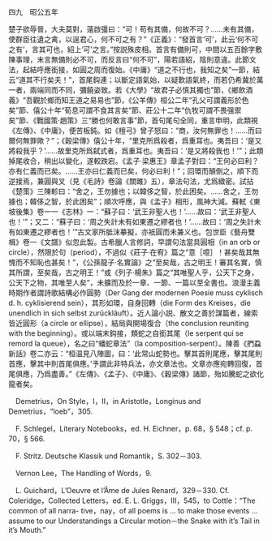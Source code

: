 四九　昭公五年

楚子欲辱晉，大夫莫對，薳啟彊曰：“可！苟有其備，何故不可？……未有其備，使群臣往遺之禽，以逞君心，何不可之有？”《正義》：“發首言‘可’，此云‘何不可之有’，言其可也，紹上‘可’之言。”按説殊皮相。首言有備則可，中間以五百餘字敷陳事理，末言無備則必不可，而反言曰“何不可”，陽若語紹，陰則意違。此節文法，起結呼應銜接，如圓之周而復始。《中庸》“道之不行也，我知之矣”一節，結云“道其不行矣夫！”，首尾鈎連；以斷定語氣始，以疑歎語氣終，而若仍希冀於萬一者，兩端同而不同，彌饒姿致。若《大學》“故君子必慎其獨也”節，《鄉飲酒義》“吾觀於鄉而知王道之易易也”節，《公羊傳》桓公二年“孔父可謂義形於色矣”節、僖公十年“荀息可謂不食其言矣”節、莊公十二年“仇牧可謂不畏强禦矣”節、《戰國策·趙策》三“勝也何敢言事”節，首句尾句全同，重言申明，此類視《左傳》、《中庸》，便苦板鈍。如《檀弓》曾子怒曰：“商，汝何無罪也！……而曰爾何無罪歟？”；《穀梁傳》僖公十年，“里克所爲殺者，爲重耳也。夷吾曰：‘是又將殺我乎？’……故里克所爲弑式者，爲重耳也。夷吾曰：‘是又將殺我也！’”；此類掉尾收合，稍出以變化，遂較跌宕。《孟子·梁惠王》章孟子對曰：“王何必曰利？亦有仁義而已矣。……王亦曰仁義而已矣，何必曰利！”；回環而顛倒之，順下而逆接焉，兼圓與叉（見《毛詩》卷論《關雎》五），章法句法，尤爲緻密。試拈《楚策》三陳軫曰：“舍之，王勿據也；以韓侈之智，於此困矣。……舍之，王勿據也；韓侈之智，於此困矣”；順次呼應，與《孟子》相形，風神大減。蘇軾《東坡後集》卷一一《志林》一：“蘇子曰：‘武王非聖人也！’……故曰：‘武王非聖人也！’”；又二：“蘇子曰：‘周之失計未有如東遷之繆者也！’……故曰：‘周之失計未有如東遷之繆者也！’”古文家所胝沫摹擬，亦衹圓而未兼义也。包世臣《藝舟雙楫》卷一《文譜》似忽此製。古希臘人言修詞，早謂句法當具圓相（in an orb or circle），然限於句（period），不過似《莊子·在宥》篇之“意［噫］！甚矣哉其無愧而不知恥也甚矣！”，《公孫龍子·名實論》之“至矣哉，古之明王！審其名實，慎其所謂，至矣哉，古之明王！”或《列子·楊朱》篇之“其唯聖人乎，公天下之身，公天下之物，其唯至人矣”，未擴而及於一章、一節、一篇以至全書也。浪漫主義時期作者謂詩歌結構必作圓勢（Der Gang der modernen Poesie muss cyklisch d. h. cyklisierend sein），其形如環，自身回轉（die Form des Kreises，die unendlich in sich selbst zurückläuft）。近人論小説、散文之善於謀篇者，線索皆近圓形（a circle or ellipse），結局與開場復合（the conclusion reuniting with the beginning）。或以端末鈎接，類蛇之自銜其尾（le serpent qui se remord la queue），名之曰“蟠蛇章法”（la composition-serpent）。陳善《捫蝨新話》卷二亦云：“桓温見八陣圖，曰：‘此常山蛇勢也。擊其首則尾應，擊其尾則首應，擊其中則首尾俱應。’予謂此非特兵法，亦文章法也。文章亦應宛轉回復，首尾俱應，乃爲盡善。”《左傳》、《孟子》、《中庸》、《穀梁傳》諸節，殆如騰蛇之欲化龍者矣。











　Demetrius，On Style，I，II，in Aristotle，Longinus and Demetrius，“loeb”，305.

　F. Schlegel，Literary Notebooks，ed. H. Eichner，p. 68，§ 548；cf. p. 70，§ 566.

　F. Stritz. Deutsche Klassik und Romantik，S. 302－303.

　Vernon Lee，The Handling of Words，9.

　L. Guichard，L’Oeuvre et l’Âme de Jules Renard，329－330. Cf. Coleridge，Collected Letters，ed. E. L. Griggs，III，545，to Cottle：“The common of all narra-
tive，nay，of all poems is ... to make those events ... assume to our Understandings a Circular motion－the Snake with it’s Tail in it’s Mouth.”